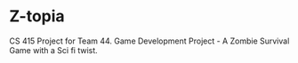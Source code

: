 # Z-topia
CS 415 Project for Team 44.
Game Development Project - A Zombie Survival Game with a Sci fi twist.
